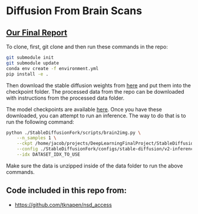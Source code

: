 # Diffusion From Brain Scans
## [Our Final Report](https://drive.google.com/file/d/1MGu6FZDYPdRTJJNmV7ADSD9Ga6vFAfMp/view?usp=sharing)
To clone, first, git clone and  then run these commands in the repo:

```bash
git submodule init
git submodule update
conda env create -f environment.yml
pip install -e .
```

Then download the stable diffusion weights from [here](https://huggingface.co/stabilityai/stable-diffusion-2-base/resolve/main/512-base-ema.ckpt) and put them into the checkpoint folder. The processed data from the repo can be downloaded with instructions from the processed data folder.

The model checkpoints are available [here](https://drive.google.com/file/d/158UAf4_wozh7vF4RxJTEdQt6XQ2gq8IP/view?usp=sharing).
Once you have these downloaded, you can attempt to run an inference. The way to do that is to run the following command:

```bash
python ./StableDiffusionFork/scripts/brain2img.py \
    --n_samples 1 \
    --ckpt /home/jacob/projects/DeepLearningFinalProject/StableDiffusionFork/checkpoints/512-base-ema.ckpt \
    --config ./StableDiffusionFork/configs/stable-diffusion/v2-inference.yaml \
    --idx DATASET_IDX_TO_USE
```
Make sure the data is unzipped inside of the data folder to run the above commands.
## Code included in this repo from:
- https://github.com/tknapen/nsd_access
